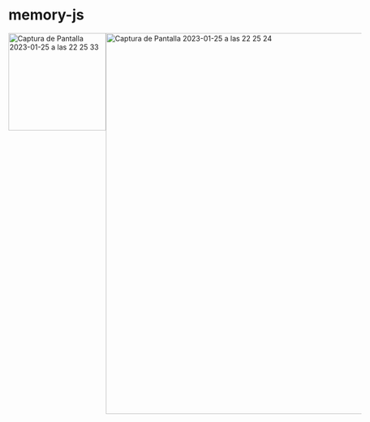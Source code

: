 # memory-js
<div style='display:flex'>
<img width="192" alt="Captura de Pantalla 2023-01-25 a las 22 25 33" src="https://user-images.githubusercontent.com/112553001/214694611-f4e0a4b1-4910-41b1-bab7-e989c8bd9f82.png">
<img width="751" alt="Captura de Pantalla 2023-01-25 a las 22 25 24" src="https://user-images.githubusercontent.com/112553001/214694624-a914d272-beba-4ec1-92db-639b70b90228.png">
<div>
